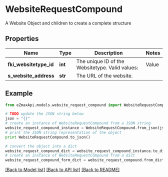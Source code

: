 # WebsiteRequestCompound

A Website Object and children to create a complete structure

## Properties

Name | Type | Description | Notes
------------ | ------------- | ------------- | -------------
**fki_websitetype_id** | **int** | The unique ID of the Websitetype.  Valid values:  |Value|Description| |-|-| |1|Website| |2|Twitter| |3|Facebook| |4|Survey| | 
**s_website_address** | **str** | The URL of the website. | 

## Example

```python
from eZmaxApi.models.website_request_compound import WebsiteRequestCompound

# TODO update the JSON string below
json = "{}"
# create an instance of WebsiteRequestCompound from a JSON string
website_request_compound_instance = WebsiteRequestCompound.from_json(json)
# print the JSON string representation of the object
print WebsiteRequestCompound.to_json()

# convert the object into a dict
website_request_compound_dict = website_request_compound_instance.to_dict()
# create an instance of WebsiteRequestCompound from a dict
website_request_compound_form_dict = website_request_compound.from_dict(website_request_compound_dict)
```
[[Back to Model list]](../README.md#documentation-for-models) [[Back to API list]](../README.md#documentation-for-api-endpoints) [[Back to README]](../README.md)


